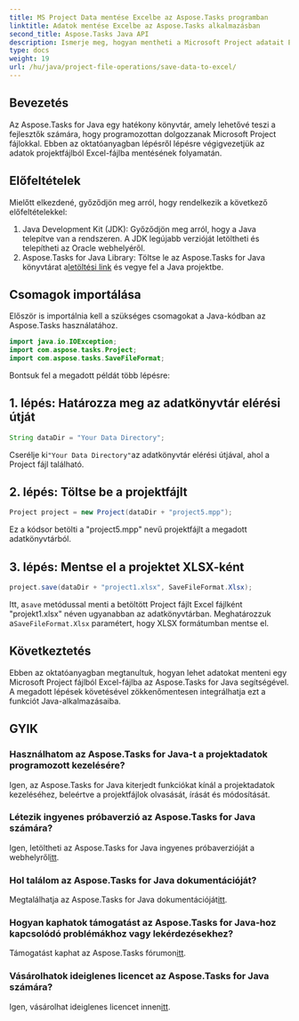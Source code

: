 ```yaml
---
title: MS Project Data mentése Excelbe az Aspose.Tasks programban
linktitle: Adatok mentése Excelbe az Aspose.Tasks alkalmazásban
second_title: Aspose.Tasks Java API
description: Ismerje meg, hogyan mentheti a Microsoft Project adatait Excel-fájlokba az Aspose.Tasks for Java segítségével. Egyszerű integráció a Java fejlesztők számára.
type: docs
weight: 19
url: /hu/java/project-file-operations/save-data-to-excel/
---
```

## Bevezetés
Az Aspose.Tasks for Java egy hatékony könyvtár, amely lehetővé teszi a fejlesztők számára, hogy programozottan dolgozzanak Microsoft Project fájlokkal. Ebben az oktatóanyagban lépésről lépésre végigvezetjük az adatok projektfájlból Excel-fájlba mentésének folyamatán.
## Előfeltételek
Mielőtt elkezdené, győződjön meg arról, hogy rendelkezik a következő előfeltételekkel:
1. Java Development Kit (JDK): Győződjön meg arról, hogy a Java telepítve van a rendszeren. A JDK legújabb verzióját letöltheti és telepítheti az Oracle webhelyéről.
2.  Aspose.Tasks for Java Library: Töltse le az Aspose.Tasks for Java könyvtárat a[letöltési link](https://releases.aspose.com/tasks/java/) és vegye fel a Java projektbe.

## Csomagok importálása
Először is importálnia kell a szükséges csomagokat a Java-kódban az Aspose.Tasks használatához.
```java
import java.io.IOException;
import com.aspose.tasks.Project;
import com.aspose.tasks.SaveFileFormat;
```

Bontsuk fel a megadott példát több lépésre:
## 1. lépés: Határozza meg az adatkönyvtár elérési útját
```java
String dataDir = "Your Data Directory";
```
 Cserélje ki`"Your Data Directory"`az adatkönyvtár elérési útjával, ahol a Project fájl található.
## 2. lépés: Töltse be a projektfájlt
```java
Project project = new Project(dataDir + "project5.mpp");
```
Ez a kódsor betölti a "project5.mpp" nevű projektfájlt a megadott adatkönyvtárból.
## 3. lépés: Mentse el a projektet XLSX-ként
```java
project.save(dataDir + "project1.xlsx", SaveFileFormat.Xlsx);
```
 Itt, a`save` metódussal menti a betöltött Project fájlt Excel fájlként "projekt1.xlsx" néven ugyanabban az adatkönyvtárban. Meghatározzuk a`SaveFileFormat.Xlsx` paramétert, hogy XLSX formátumban mentse el.

## Következtetés
Ebben az oktatóanyagban megtanultuk, hogyan lehet adatokat menteni egy Microsoft Project fájlból Excel-fájlba az Aspose.Tasks for Java segítségével. A megadott lépések követésével zökkenőmentesen integrálhatja ezt a funkciót Java-alkalmazásaiba.
## GYIK
### Használhatom az Aspose.Tasks for Java-t a projektadatok programozott kezelésére?
Igen, az Aspose.Tasks for Java kiterjedt funkciókat kínál a projektadatok kezeléséhez, beleértve a projektfájlok olvasását, írását és módosítását.
### Létezik ingyenes próbaverzió az Aspose.Tasks for Java számára?
 Igen, letöltheti az Aspose.Tasks for Java ingyenes próbaverzióját a webhelyről[itt](https://releases.aspose.com/).
### Hol találom az Aspose.Tasks for Java dokumentációját?
Megtalálhatja az Aspose.Tasks for Java dokumentációját[itt](https://reference.aspose.com/tasks/java/).
### Hogyan kaphatok támogatást az Aspose.Tasks for Java-hoz kapcsolódó problémákhoz vagy lekérdezésekhez?
 Támogatást kaphat az Aspose.Tasks fórumon[itt](https://forum.aspose.com/c/tasks/15).
### Vásárolhatok ideiglenes licencet az Aspose.Tasks for Java számára?
 Igen, vásárolhat ideiglenes licencet innen[itt](https://purchase.aspose.com/temporary-license/).